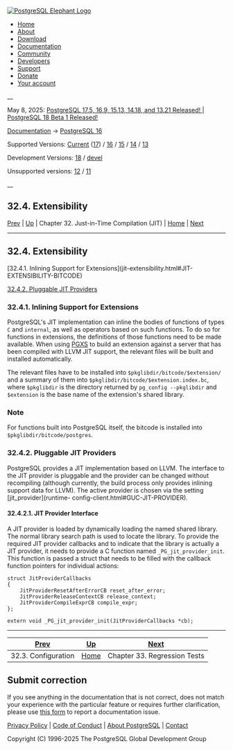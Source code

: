 [ ![PostgreSQL Elephant Logo](/media/img/about/press/elephant.png) ](/)

  * [Home](/ "Home")
  * [About](/about/ "About")
  * [Download](/download/ "Download")
  * [Documentation](/docs/ "Documentation")
  * [Community](/community/ "Community")
  * [Developers](/developer/ "Developers")
  * [Support](/support/ "Support")
  * [Donate](/about/donate/ "Donate")
  * [Your account](/account/ "Your account")

__

May 8, 2025: [ PostgreSQL 17.5, 16.9, 15.13, 14.18, and 13.21 Released! ](/about/news/postgresql-175-169-1513-1418-and-1321-released-3072/) | [ PostgreSQL 18 Beta 1 Released! ](/about/news/postgresql-18-beta-1-released-3070/)

[Documentation](/docs/ "Documentation") -> [PostgreSQL
16](/docs/16/index.html)

Supported Versions: [Current](/docs/current/jit-extensibility.html "PostgreSQL
17 - 32.4. Extensibility") ([17](/docs/17/jit-extensibility.html "PostgreSQL
17 - 32.4. Extensibility")) / [16](/docs/16/jit-extensibility.html "PostgreSQL
16 - 32.4. Extensibility") / [15](/docs/15/jit-extensibility.html "PostgreSQL
15 - 32.4. Extensibility") / [14](/docs/14/jit-extensibility.html "PostgreSQL
14 - 32.4. Extensibility") / [13](/docs/13/jit-extensibility.html "PostgreSQL
13 - 32.4. Extensibility")

Development Versions: [18](/docs/18/jit-extensibility.html "PostgreSQL 18 -
32.4. Extensibility") / [devel](/docs/devel/jit-extensibility.html "PostgreSQL
devel - 32.4. Extensibility")

Unsupported versions: [12](/docs/12/jit-extensibility.html "PostgreSQL 12 -
32.4. Extensibility") / [11](/docs/11/jit-extensibility.html "PostgreSQL 11 -
32.4. Extensibility")

__

32.4. Extensibility  
---  
[Prev](jit-configuration.html "32.3. Configuration")  | [Up](jit.html "Chapter 32. Just-in-Time Compilation \(JIT\)") | Chapter 32. Just-in-Time Compilation (JIT) | [Home](index.html "PostgreSQL 16.9 Documentation") |  [Next](regress.html "Chapter 33. Regression Tests")  
  
* * *

## 32.4. Extensibility #

[32.4.1. Inlining Support for Extensions](jit-extensibility.html#JIT-
EXTENSIBILITY-BITCODE)

[32.4.2. Pluggable JIT Providers](jit-extensibility.html#JIT-PLUGGABLE)

### 32.4.1. Inlining Support for Extensions #

PostgreSQL's JIT implementation can inline the bodies of functions of types
`C` and `internal`, as well as operators based on such functions. To do so for
functions in extensions, the definitions of those functions need to be made
available. When using [PGXS](extend-pgxs.html "38.18. Extension Building
Infrastructure") to build an extension against a server that has been compiled
with LLVM JIT support, the relevant files will be built and installed
automatically.

The relevant files have to be installed into `$pkglibdir/bitcode/$extension/`
and a summary of them into `$pkglibdir/bitcode/$extension.index.bc`, where
`$pkglibdir` is the directory returned by `pg_config --pkglibdir` and
`$extension` is the base name of the extension's shared library.

### Note

For functions built into PostgreSQL itself, the bitcode is installed into
`$pkglibdir/bitcode/postgres`.

### 32.4.2. Pluggable JIT Providers #

PostgreSQL provides a JIT implementation based on LLVM. The interface to the
JIT provider is pluggable and the provider can be changed without recompiling
(although currently, the build process only provides inlining support data for
LLVM). The active provider is chosen via the setting [jit_provider](runtime-
config-client.html#GUC-JIT-PROVIDER).

#### 32.4.2.1. JIT Provider Interface #

A JIT provider is loaded by dynamically loading the named shared library. The
normal library search path is used to locate the library. To provide the
required JIT provider callbacks and to indicate that the library is actually a
JIT provider, it needs to provide a C function named `_PG_jit_provider_init`.
This function is passed a struct that needs to be filled with the callback
function pointers for individual actions:

    
    
    struct JitProviderCallbacks
    {
        JitProviderResetAfterErrorCB reset_after_error;
        JitProviderReleaseContextCB release_context;
        JitProviderCompileExprCB compile_expr;
    };
    
    extern void _PG_jit_provider_init(JitProviderCallbacks *cb);
    

* * *

[Prev](jit-configuration.html "32.3. Configuration")  | [Up](jit.html "Chapter 32. Just-in-Time Compilation \(JIT\)") |  [Next](regress.html "Chapter 33. Regression Tests")  
---|---|---  
32.3. Configuration  | [Home](index.html "PostgreSQL 16.9 Documentation") |  Chapter 33. Regression Tests  
  
## Submit correction

If you see anything in the documentation that is not correct, does not match
your experience with the particular feature or requires further clarification,
please use [this form](/account/comments/new/16/jit-extensibility.html/) to
report a documentation issue.

[Privacy Policy](/about/privacypolicy) | [Code of Conduct](/about/policies/coc/) | [About PostgreSQL](/about/) | [Contact](/about/contact/)  

Copyright (C) 1996-2025 The PostgreSQL Global Development Group

